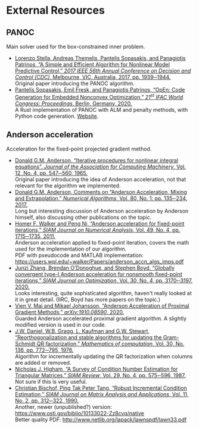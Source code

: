 # External Resources

## PANOC

Main solver used for the box-constrained inner problem.

- [Lorenzo Stella, Andreas Themelis, Pantelis Sopasakis, and Panagiotis Patrinos, “A Simple and Efficient Algorithm for Nonlinear Model Predictive Control,” _2017 IEEE 56th Annual Conference on Decision and Control (CDC)_, Melbourne, VIC, Australia, 2017, pp. 1939─1944.](https://arxiv.org/abs/1709.06487)  
  Original paper introducing the PANOC algorithm.
- [Pantelis Sopasakis, Emil Fresk, and Panagiotis Patrinos, “OpEn: Code Generation for Embedded Nonconvex Optimization,” _21<sup>st</sup> IFAC World Congress: Proceedings_, Berlin, Germany, 2020.](https://arxiv.org/abs/2003.00292)  
  A Rust implementation of PANOC with ALM and penalty methods, with Python code 
  generation. [Website](https://alphaville.github.io/optimization-engine/).

## Anderson acceleration

Acceleration for the fixed-point projected gradient method.

- [Donald G.M. Anderson, “Iterative procedures for nonlinear integral equations”. _Journal of the Association for Computing Machinery_, Vol. 12, No. 4, pp. 547─560, 1965.](https://dl.acm.org/doi/pdf/10.1145/321296.321305)  
  Original paper introducing the idea of Anderson acceleration, not that 
  relevant for the algorithm we implemented.
- [Donald G.M. Anderson, Comments on “Anderson Acceleration, Mixing and Extrapolation,” _Numerical Algorithms_, Vol. 80, No. 1: pp. 135─234, 2017.](http://nrs.harvard.edu/urn-3:HUL.InstRepos:34773632)  
  Long but interesting discussion of Anderson acceleration by Anderson himself,
  also discussing other publications on the topic.
- [Homer F. Walker and Peng Ni, “Anderson acceleration for fixed-point iterations,” _SIAM Journal on Numerical Analysis_, Vol. 49, No. 4, pp. 1715─1735, 2011.](https://users.wpi.edu/~walker/Papers/Walker-Ni,SINUM,V49,1715-1735.pdf)  
  Anderson acceleration applied to fixed-point iteration, covers the math used
  for the implementation of our algorithm.  
  PDF with pseudocode and MATLAB implementation: https://users.wpi.edu/~walker/Papers/anderson_accn_algs_imps.pdf
- [Junzi Zhang, Brendan O’Donoghue, and Stephen Boyd, “Globally convergent type-I Anderson acceleration for nonsmooth fixed-point iterations,” _SIAM Journal on Optimization_, Vol. 30, No. 4, pp. 3170─3197, 2020.](https://stanford.edu/~boyd/papers/pdf/scs_2.0_v_global.pdf)  
  Looks interesting, quite sophisticated algorithm, haven't really looked at it
  in great detail. (IIRC, Boyd has more papers on the topic.)
- [Vien V. Mai and Mikael Johansson, “Anderson Acceleration of Proximal Gradient Methods,” _arXiv:1910.08590_, 2020.](https://arxiv.org/abs/1910.08590)  
  Guarded Anderson accelerated proximal gradient algorithm. A slightly modified
  version is used in our code.
- [J.W. Daniel, W.B. Gragg, L. Kaufman and G.W. Stewart, “Reorthogonalization and stable algorithms for updating the Gram-Schmidt QR factorization,” _Mathematics of computation_, Vol. 30, No. 136, pp. 772─795, 1976.](https://www.ams.org/journals/mcom/1976-30-136/S0025-5718-1976-0431641-8/S0025-5718-1976-0431641-8.pdf)  
  Algorithm for incrementally updating the QR factorization when columns are added or removed.
- [Nicholas J. Higham, “A Survey of Condition Number Estimation for Triangular Matrices,” _SIAM Review_, Vol. 29, No. 4, pp. 575─596, 1987.](http://eprints.ma.man.ac.uk/695/1/covered/MIMS_ep2007_10.pdf)  
  Not sure if this is very useful.
- [Christian Bischof, Ping Tak Peter Tang, “Robust Incremental Condition Estimation,” _SIAM Journal on Matrix Analysis and Applications_, Vol. 11, No. 2, pp. 312─322, 1990.](https://epubs.siam.org/doi/abs/10.1137/0611021)  
  Another, newer (unpublished?) version: https://www.osti.gov/biblio/10133022-Zz8cvq/native  
  Better quality PDF: http://www.netlib.org/lapack/lawnspdf/lawn33.pdf
